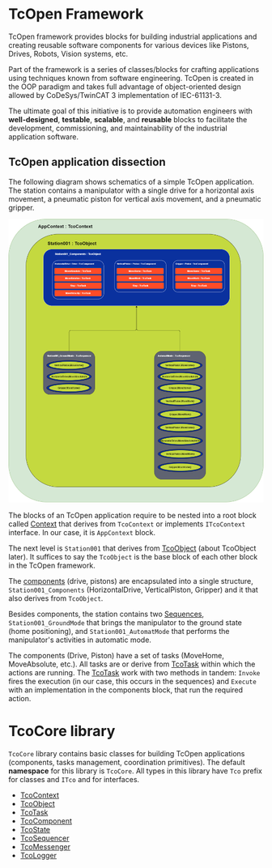 # TcOpen Framework

TcOpen framework provides blocks for building industrial applications and creating reusable software components for various devices like Pistons, Drives, Robots, Vision systems, etc.

Part of the framework is a series of classes/blocks for crafting applications using techniques known from software engineering. TcOpen is created in the OOP paradigm and takes full advantage of object-oriented design allowed by CoDeSys/TwinCAT 3 implementation of IEC-61131-3.

The ultimate goal of this initiative is to provide automation engineers with **well-designed**, **testable**, **scalable**, and **reusable** blocks to facilitate the development, commissioning, and maintainability of the industrial application software.

## TcOpen application dissection

The following diagram shows schematics of a simple TcOpen application. The station contains a manipulator with a single drive for a horizontal axis movement, a pneumatic piston for vertical axis movement, and a pneumatic gripper.

![TcOpenApplicationOverview.png](assets/TcOpenApplicationOverview.png)

The blocks of an TcOpen application require to be nested into a root block called [Context](TcoContext.md) that derives from `TcoContext` or implements `ITcoContext` interface. In our case, it is `AppContext` block.

The next level is `Station001` that derives from [TcoObject](TcoObject.md) (about TcoObject later). It suffices to say the `TcoObject` is the base block of each other block in the TcOpen framework.

The [components](TcoComponent.md) (drive, pistons) are encapsulated into a single structure, `Station001_Components` (HorizontalDrive, VerticalPiston, Gripper) and it that also derives from `TcoObject`.

Besides components, the station contains two [Sequences](TcoSequencer.md), `Station001_GroundMode` that brings the manipulator to the ground state (home positioning), and `Station001_AutomatMode` that performs the manipulator's activities in automatic mode.

The components (Drive, Piston) have a set of tasks (MoveHome, MoveAbsolute, etc.). All tasks are or derive from [TcoTask](TcoTask.md) within which the actions are running. The [TcoTask](TcoTask.md) work with two methods in tandem: `Invoke` fires the execution (in our case, this occurs in the sequences) and `Execute` with an implementation in the components block, that run the required action.

# TcoCore library

`TcoCore` library contains basic classes for building TcOpen applications (components, tasks management, coordination primitives). The default **namespace** for this library is `TcoCore`. All types in this library have `Tco` prefix for classes and `ITco` and for interfaces.

- [TcoContext](TcoContext.md)
- [TcoObject](TcoObject.md)
- [TcoTask](TcoTask.md)
- [TcoComponent](TcoComponent.md)
- [TcoState](TcoState.md)
- [TcoSequencer](TcoSequencer.md)
- [TcoMessenger](TcoMessenger.md)
- [TcoLogger](TcoLogger.md)
